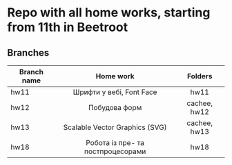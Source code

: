 # Repo with all home works, starting from 11th in Beetroot

## Branches

| Branch name |           Home work            |   Folders    |
| ----------- | :----------------------------: | :----------: |
| hw11        |    Шрифти у вебі, Font Face    |     hw11     |
| hw12        |         Побудова форм          | cachee, hw12 |
| hw13        | Scalable Vector Graphics (SVG) | cachee, hw13 |
| hw18        | Робота із пре- та постпроцесорами | hw18 |
